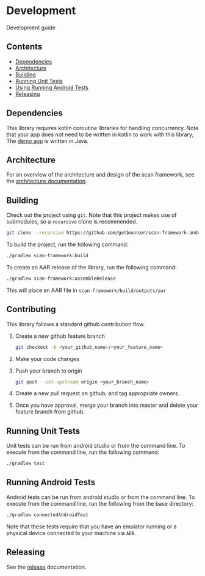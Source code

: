 # Development

Development guide

## Contents

* [Dependencies](#dependencies)
* [Architecture](#architecture)
* [Building](#building)
* [Running Unit Tests](#running-unit-tests)
* [Using Running Android Tests](#running-android-tests)
* [Releasing](#releasing)

## Dependencies

This library requires kotlin coroutine libraries for handling concurrency. Note that your app does not need to be written in kotlin to work with this library; The [demo app](https://github.com/getbouncer/cardscan-demo-android) is written in Java.

## Architecture

For an overview of the architecture and design of the scan framework, see the [architecture documentation](https://github.com/getbouncer/scan-framework-android/tree/master/docs/architecture.md).

## Building

Check out the project using `git`. Note that this project makes use of submodules, so a `recursive` clone is recommended.
```bash
git clone --recursive https://github.com/getbouncer/scan-framework-android
```

To build the project, run the following command:
```bash
./gradlew scan-framework:build
```

To create an AAR release of the library, run the following command:
```bash
./gradlew scan-framework:assembleRelease
```
This will place an AAR file in `scan-framework/build/outputs/aar`

## Contributing

This library follows a standard github contribution flow.

1. Create a new github feature branch
    ```bash
    git checkout -b <your_github_name>/<your_feature_name>
    ```

1. Make your code changes

1. Push your branch to origin
    ```bash
    git push --set-upstream origin <your_branch_name>
    ```

1. Create a new pull request on github, and tag appropriate owners.

1. Once you have approval, merge your branch into master and delete your feature branch from github.

## Running Unit Tests

Unit tests can be run from android studio or from the command line. To execute from the command line, run the following command:
```bash
./gradlew test
```

## Running Android Tests

Android tests can be run from android studio or from the command line. To execute from the command line, run the following from the base directory:
```bash
./gradlew connectedAndroidTest
```

Note that these tests require that you have an emulator running or a physical device connected to your machine via `ADB`.

## Releasing

See the [release](release.md) documentation.
